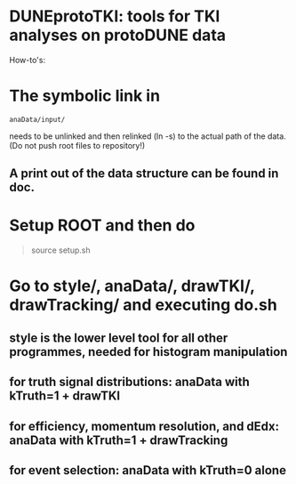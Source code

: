 # DUNEprotoTKI: tools for TKI analyses on protoDUNE data

How-to's:

# The symbolic link in 
```
anaData/input/
```
needs to be unlinked and then relinked (ln -s) to the actual path of the data. (Do not push root files to repository!)
## A print out of the data structure can be found in doc.
# Setup ROOT and then do
> source setup.sh
# Go to style/, anaData/, drawTKI/, drawTracking/ and executing do.sh
## style is the lower level tool for all other programmes, needed for histogram manipulation
## for truth signal distributions: anaData with kTruth=1 + drawTKI
## for efficiency, momentum resolution, and dEdx: anaData with kTruth=1 + drawTracking
## for event selection: anaData with kTruth=0 alone




